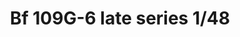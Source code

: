 ---
title: "Bf 109G-6 late series  1/48"
price: 3600 
desc: "PROFIPACK, Bf 109G-6 late series  1/48, razmera: 1/48"
img_path: "/assets/img/82111.jpg"
brand: AMMO
available: false
special_offer: false
new: false
soon: false
cat: "Plasticne-Makete"
subcat: "PM-EDUARD"
subsubcat: ""
sifra: "82111"
---